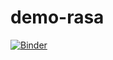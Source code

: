 # demo-rasa


[![Binder](https://mybinder.org/badge_logo.svg)](https://mybinder.org/v2/gh/DHMafra/demo-rasa/HEAD)
